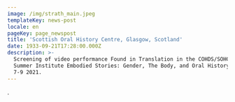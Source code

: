 ```yaml
---
image: /img/strath_main.jpeg
templateKey: news-post
locale: en
pageKey: page_newspost
title: 'Scottish Oral History Centre, Glasgow, Scotland'
date: 1933-09-21T17:28:00.000Z
description: >-
  Screening of video performance Found in Translation in the COHDS/SOHC Biannual
  Summer Institute Embodied Stories: Gender, The Body, and Oral History– June
  7-9 2021.
---
```

.
